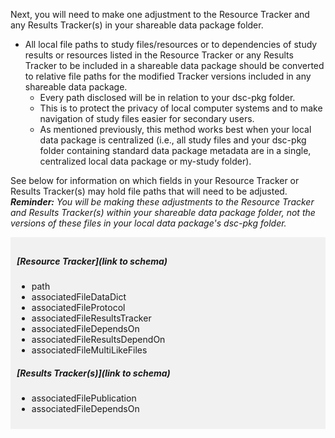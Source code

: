 <!-- File path updates for Resource and Results Trackers -->

Next, you will need to make one adjustment to the Resource Tracker and any Results Tracker(s) in your shareable data package folder. 

* All local file paths to study files/resources or to dependencies of study results or resources listed in the Resource Tracker or any Results Tracker to be included in a shareable data package should be converted to relative file paths for the modified Tracker versions included in any shareable data package.
  * Every path disclosed will be in relation to your dsc-pkg folder.
  * This is to protect the privacy of local computer systems and to make navigation of study files easier for secondary users.
  * As mentioned previously, this method works best when your local data package is centralized (i.e., all study files and your dsc-pkg folder containing standard data package metadata are in a single, centralized local data package or my-study folder). 

See below for information on which fields in your Resource Tracker or Results Tracker(s) may hold file paths that will need to be adjusted. ***Reminder:** You will be making these adjustments to the Resource Tracker and Results Tracker(s) within your shareable data package folder, not the versions of these files in your local data package's dsc-pkg folder.*

<div markdown="1" style="background-color:rgba(0, 0, 0, 0.0470588); text-align:left; vertical-align: top; padding:10px 10px; margin-bottom: 10px;">

##### [Resource Tracker](link to schema)

* path
* associatedFileDataDict
* associatedFileProtocol
* associatedFileResultsTracker
* associatedFileDependsOn
* associatedFileResultsDependOn
* associatedFileMultiLikeFiles

##### [Results Tracker(s)](link to schema)

* associatedFilePublication
* associatedFileDependsOn

</div>